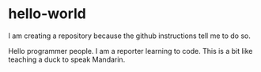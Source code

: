 # hello-world
I am creating a repository because the github instructions tell me to do so. 

Hello programmer people. I am a reporter learning to code. This is a bit like teaching a duck to speak Mandarin. 
